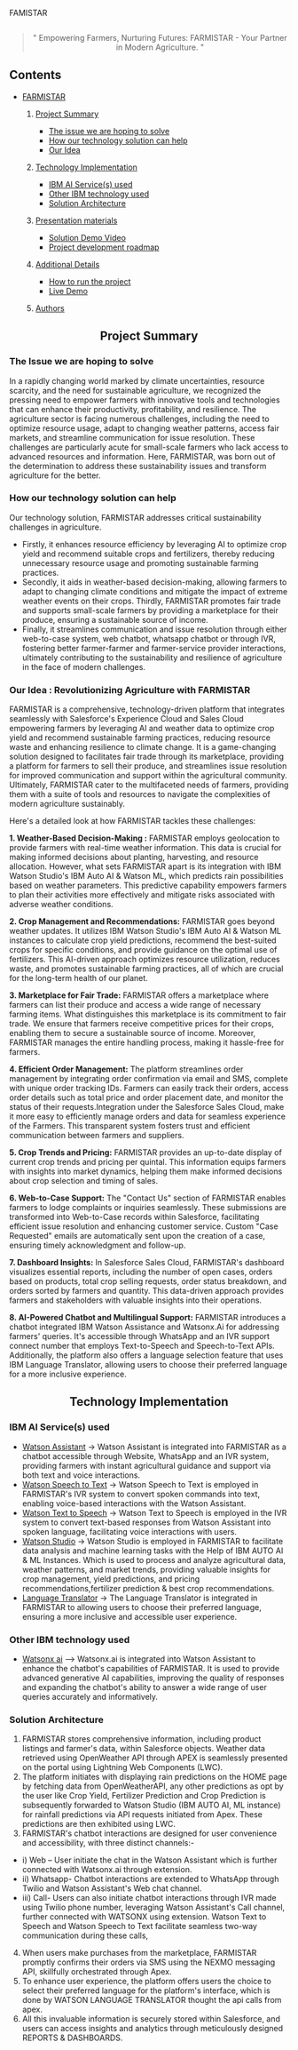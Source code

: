 <a name="project-name"> FAMISTAR </a>
<div align="center">
  <img src="">
</div>
<div align="center">
  
  >" Empowering Farmers, Nurturing Futures: FARMISTAR - Your Partner in Modern Agriculture. "

</div>

## Contents 
- [FARMISTAR](#project-name)
  01. [Project Summary](#Project-summary)
      - [The issue we are hoping to solve](#issue-we-are-solving)
      - [How our technology solution can help](#technology-Solution)
      - [Our Idea](#our-idea)
  
  02. [Technology Implementation](#technology-implementation)
      - [IBM AI Service(s) used](#ibm-ai-service)
      - [Other IBM technology used](#other-ibm-tech)
      - [Solution Architecture](#solution-architecture)
     
  03. [Presentation materials](#presentation-materials)
      - [Solution Demo Video](#solution-demo-video)
      - [Project development roadmap](#project-development-roadmap)
     
  04. [Additional Details](#presentation-materials)
      - [How to run the project](#run-the-project)
      - [Live Demo](#Live-Demo)
            
  05. [Authors](#Authors)     

<h2 align="center"> Project Summary <a name="Project-summary"></a> </h2>
  
### The Issue we are hoping to solve <a name="issue-we-are-solving"></a>

In a rapidly changing world marked by climate uncertainties, resource scarcity, and the need for sustainable agriculture, we recognized the pressing need to empower farmers with innovative tools and technologies that can enhance their productivity, profitability, and resilience. The agriculture sector is facing numerous challenges, including the need to optimize resource usage, adapt to changing weather patterns, access fair markets, and streamline communication for issue resolution. These challenges are particularly acute for small-scale farmers who lack access to advanced resources and information. Here, FARMISTAR, was born out of the determination to address these sustainability issues and transform agriculture for the better.

### How our technology solution can help <a name="technology-Solution"></a>

Our technology solution, FARMISTAR addresses critical sustainability challenges in agriculture.
- Firstly, it enhances resource efficiency by leveraging AI to optimize crop yield and recommend suitable crops and fertilizers, thereby reducing unnecessary resource usage and   promoting sustainable farming practices. 
- Secondly, it aids in weather-based decision-making, allowing farmers to adapt to changing climate conditions and mitigate the impact of extreme weather events on their crops. Thirdly, FARMISTAR promotes fair trade and supports small-scale farmers by providing a marketplace for their produce, ensuring a sustainable source of income. 
- Finally, it streamlines communication and issue resolution through either web-to-case system, web chatbot, whatsapp chatbot or through IVR, fostering better farmer-farmer and farmer-service provider interactions, ultimately contributing to the sustainability and resilience of agriculture in the face of modern challenges.

### Our Idea : Revolutionizing Agriculture with FARMISTAR <a name="our-idea"></a>

FARMISTAR is a comprehensive, technology-driven platform that integrates seamlessly with Salesforce's Experience Cloud and Sales Cloud empowering farmers by leveraging AI and weather data to optimize crop yield and recommend sustainable farming practices, reducing resource waste and enhancing resilience to climate change. It is a game-changing solution designed to facilitates fair trade through its marketplace, providing a platform for farmers to sell their produce, and streamlines issue resolution for improved communication and support within the agricultural community. Ultimately, FARMISTAR cater to the multifaceted needs of farmers, providing them with a suite of tools and resources to navigate the complexities of modern agriculture sustainably. 

Here's a detailed look at how FARMISTAR tackles these challenges:

  **1.	Weather-Based Decision-Making :** FARMISTAR employs geolocation to provide farmers with real-time weather information. This data is crucial for making informed decisions about planting, harvesting, and resource allocation. However, what sets FARMISTAR apart is its integration with IBM Watson Studio's IBM Auto AI & Watson ML, which predicts rain possibilities based on weather parameters. This predictive capability empowers farmers to plan their activities more effectively and mitigate risks associated with adverse weather conditions.
  
  **2.	Crop Management and Recommendations:** FARMISTAR goes beyond weather updates. It utilizes IBM Watson Studio's IBM Auto AI & Watson ML instances to calculate crop yield predictions, recommend the best-suited crops for specific conditions, and provide guidance on the optimal use of fertilizers. This AI-driven approach optimizes resource utilization, reduces waste, and promotes sustainable farming practices, all of which are crucial for the long-term health of our planet.
  
  **3.	Marketplace for Fair Trade:** FARMISTAR offers a marketplace where farmers can list their produce and access a wide range of necessary farming items. What distinguishes this marketplace is its commitment to fair trade. We ensure that farmers receive competitive prices for their crops, enabling them to secure a sustainable source of income. Moreover, FARMISTAR manages the entire handling process, making it hassle-free for farmers.
  
  **4.	Efficient Order Management:** The platform streamlines order management by integrating order confirmation via email and SMS, complete with unique order tracking IDs. Farmers can easily track their orders, access order details such as total price and order placement date, and monitor the status of their requests.Integration under the Salesforce Sales Cloud, make it more easy to efficiently manage orders and data for seamless experience of the Farmers. This transparent system fosters trust and efficient communication between farmers and suppliers.
  
  **5.	Crop Trends and Pricing:** FARMISTAR provides an up-to-date display of current crop trends and pricing per quintal. This information equips farmers with insights into market dynamics, helping them make informed decisions about crop selection and timing of sales.
  
  **6.	Web-to-Case Support:** The "Contact Us" section of FARMISTAR enables farmers to lodge complaints or inquiries seamlessly. These submissions are transformed into Web-to-Case records within Salesforce, facilitating efficient issue resolution and enhancing customer service. Custom "Case Requested" emails are automatically sent upon the creation of a case, ensuring timely acknowledgment and follow-up.
  
  **7.	Dashboard Insights:** In Salesforce Sales Cloud, FARMISTAR's dashboard visualizes essential reports, including the number of open cases, orders based on products, total crop selling requests, order status breakdown, and orders sorted by farmers and quantity. This data-driven approach provides farmers and stakeholders with valuable insights into their operations.

  **8.	AI-Powered Chatbot and Multilingual Support:** FARMISTAR introduces a chatbot integrated IBM Watson Assistance and Watsonx.Ai for addressing farmers' queries. It's accessible through WhatsApp and an IVR support connect number that employs Text-to-Speech and Speech-to-Text APIs. Additionally, the platform also offers a language selection feature that uses IBM Language Translator, allowing users to choose their preferred language for a more inclusive experience.



<h2 align="center"> Technology Implementation <a name="technology-implementation"></a> </h2>
  
### IBM AI Service(s) used <a name="ibm-ai-service"></a>

- [Watson Assistant](https://cloud.ibm.com/catalog/services/watson-assistant) -> Watson Assistant is integrated into FARMISTAR as a chatbot accessible through Website, WhatsApp and an IVR system, providing farmers with instant agricultural guidance and support via both text and voice interactions.
- [Watson Speech to Text](https://cloud.ibm.com/catalog/services/speech-to-text) -> Watson Speech to Text is employed in FARMISTAR's IVR system to convert spoken commands into text, enabling voice-based interactions with the Watson Assistant.
- [Watson Text to Speech](https://cloud.ibm.com/catalog/services/text-to-speech) -> Watson Text to Speech is employed in the IVR system to convert text-based responses from Watson Assistant into spoken language, facilitating voice interactions with users.
- [Watson Studio](https://cloud.ibm.com/catalog/services/watson-studio) -> Watson Studio is employed in FARMISTAR to facilitate data analysis and machine learning tasks with the Help of IBM AUTO AI & ML Instances. Which is used to process and analyze agricultural data, weather patterns, and market trends, providing valuable insights for crop management, yield predictions, and pricing recommendations,fertilizer prediction & best crop recommendations.
- [Language Translator](https://cloud.ibm.com/catalog/services/language-translator) -> The Language Translator is integrated in FARMISTAR to allowing users to choose their preferred language, ensuring a more inclusive and accessible user experience.

### Other IBM technology used <a name="other-ibm-tech"></a>

- [Watsonx ai](https://cloud.ibm.com/watsonx/overview) --> Watsonx.ai is integrated into Watson Assistant to enhance the chatbot's capabilities of FARMISTAR. It is used to provide advanced generative AI capabilities, improving the quality of responses and expanding the chatbot's ability to answer a wide range of user queries accurately and informatively.
### Solution Architecture <a name="solution-architecture"></a>

1.	FARMISTAR stores comprehensive information, including product listings and farmer's data, within Salesforce objects. Weather data retrieved using OpenWeather API through APEX is seamlessly presented on the portal using Lightning Web Components (LWC).
2.	The platform initiates with displaying rain predictions on the HOME page by fetching data from OpenWeatherAPI, any other predictions as opt by the user like Crop Yield, Fertilizer Prediction and Crop Prediction is subsequently forwarded to Watson Studio (IBM AUTO AI, ML instance) for rainfall predictions via API requests initiated from Apex. These predictions are then exhibited using LWC.
3.	FARMISTAR's chatbot interactions are designed for user convenience and accessibility, with three distinct channels:-
  - i)	Web – User initiate the chat in the Watson Assistant which is further connected with Watsonx.ai through extension.
  - ii)	Whatsapp- Chatbot interactions are extended to WhatsApp through Twilio and Watson Assistant's Web chat channel.
  - iii)	Call- Users can also initiate chatbot interactions through IVR made using Twilio phone number, leveraging Watson Assistant's Call channel, further connected with WATSONX using extension. Watson Text to Speech and Watson Speech to Text facilitate seamless two-way communication during these calls,
4.	When users make purchases from the marketplace, FARMISTAR promptly confirms their orders via SMS using the NEXMO messaging API, skillfully orchestrated through Apex.
5.	To enhance user experience, the platform offers users the choice to select their preferred language for the platform's interface, which is done by WATSON LANGUAGE TRANSLATOR thought the api calls from apex.
6.	All this invaluable information is securely stored within Salesforce, and users can access insights and analytics through meticulously designed REPORTS & DASHBOARDS.

